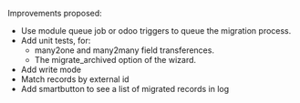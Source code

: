 Improvements proposed:

- Use module queue job or odoo triggers to queue the migration process.
- Add unit tests, for:
    - many2one and many2many field transferences.
    - The migrate_archived option of the wizard.
- Add write mode
- Match records by external id
- Add smartbutton to see a list of migrated records in log